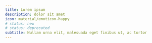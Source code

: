 ```yaml
---
title: Lorem ipsum
description: dolor sit amet
icon: material/emoticon-happy
# status: new
# status: deprecated
subtitle: Nullam urna elit, malesuada eget finibus ut, ac tortor
---
```


